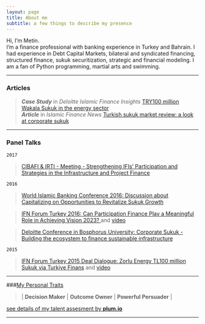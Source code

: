 ```yaml
---
layout: page
title: About me
subtitle: a few things to describe my presence
---
```


Hi, I’m Metin.  
I’m a finance professional with banking experience in Turkey and Bahrain. I had experience in Debt Capital Markets, bilateral and syndicated financing, structured finance, sukuk securitization,  strategic and financial modeling. I am a fan of Python programming, martial arts and swimming.

---

### Articles

>***Case Study*** in _Deloitte Islamic Finance Insights_ [TRY100 million Wakala Sukuk in the energy sector](https://www2.deloitte.com/content/dam/Deloitte/xe/Documents/financial-services/me_if_Islamic-finance-corporate-sukuk-2016.pdf)   
***Article*** in _Islamic Finance News_ [Turkish sukuk market review: a look at corporate sukuk](http://islamicfinancenews.com/sites/default/files/supplements/IFN%20Turkey%20Report%202016.pdf)

---

### Panel Talks

`2017`

>[CIBAFI & IRTI - Meeting - Strengthening IFIs’ Participation and Strategies in the Infrastructure and Project Finance](
https://cibafi.org/Files/L1/Content/CI1755-CIBAFI-IRTISpeakersGuide19.3.17.pdf)


`2016`

>[World Islamic Banking Conference 2016: Discussion about Capitalizing on Opportunities to Revitalize Sukuk Growth](https://twitter.com/jinanaltaitoon/status/806071815256834048?s=20)  

>[IFN Forum Turkey 2016: Can Participation Finance Play a Meaningful Role in Achieving Vision 2023? ](https://redmoneyevents.com/main/event.asp?IFN=Turkey2016)  and [video](https://www.facebook.com/turkiyefinans/videos/10153743254116436/)

> [Deloitte Conference in Bosphorus University: Corporate Sukuk - Building the ecosystem to finance sustainable infrastructure](https://twitter.com/TurkiyeFinans/status/712232616540426240?s=20)

`2015`
>[IFN Forum Turkey 2015 Deal Dialogue: Zorlu Energy TL100 million Sukuk via Turkiye Finans](https://redmoneyevents.com/main/framework/assets/2015/conferenceguides/Turkey.pdf) and [video](https://vimeo.com/148875543)

---
###[My Personal Traits](https://secure.plum.io/en/p/PgqCnT4yKwiat0x25Xzevw "click to see my talent assesment result by plum.io")  

> | **Decision Maker** | **Outcome Owner** | **Powerful Persuader** |   

[see details of my talent assesment by **plum.io**](https://secure.plum.io/en/p/PgqCnT4yKwiat0x25Xzevw)

---

